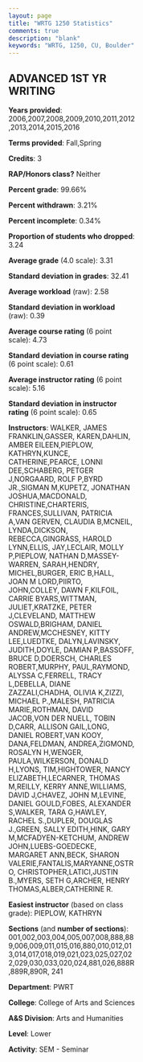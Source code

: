 ```yaml
---
layout: page
title: "WRTG 1250 Statistics"
comments: true
description: "blank"
keywords: "WRTG, 1250, CU, Boulder"
--- 
```

<head>
<script src="https://ajax.googleapis.com/ajax/libs/jquery/2.1.3/jquery.min.js"></script>
<script src="https://dl.dropboxusercontent.com/s/pc42nxpaw1ea4o9/highcharts.js?dl=0"></script>
<!-- <script src="../assets/js/highcharts.js"></script> -->
<style type="text/css">@font-face {
	font-family: "Bebas Neue";
	src: url(https://www.filehosting.org/file/details/544349/BebasNeue%20Regular.otf) format("opentype");
	}
	h1.Bebas { 
		font-family: "Bebas Neue", Verdana, Tahoma;
	}
</style>
</head>
<body>
	<div id="container" style="float: right; width: 45%; height: 88%; margin-left: 2.5%; margin-right: 2.5%;"></div>
	<script language="JavaScript">
		$(document).ready(function() {
		var chart = {type: 'column'};
		var title = {text: 'Grade Distribution'};
		var xAxis = {categories: ['A','B','C','D','F'],crosshair: true};
		var yAxis = {min: 0,title: {text: 'Percentage'}};
		var tooltip = {headerFormat: '<center><b><span style="font-size:20px">{point.key}</span></b></center>',
		               pointFormat: '<td style="padding:0"><b>{point.y:.1f}%</b></td>',
		               footerFormat: '</table>',shared: true,useHTML: true};
		var plotOptions = {column: {pointPadding: 0.0,borderWidth: 0}};  
		var credits = {enabled: false};var series= [{name: 'Percent',data: [50.38,39.15,6.56,1.16,2.75,]}];
		var json = {};
		json.chart = chart;
		json.title = title;
		json.tooltip = tooltip;
		json.xAxis = xAxis;
		json.yAxis = yAxis;  
		json.series = series;
		json.plotOptions = plotOptions;  
		json.credits = credits;
		$('#container').highcharts(json);
	});
	</script>
</body>
			   
## ADVANCED 1ST YR WRITING

**Years provided**: 2006,2007,2008,2009,2010,2011,2012,2013,2014,2015,2016

**Terms provided**: Fall,Spring

**Credits**: 3

**RAP/Honors class?** Neither

**Percent grade**: 99.66%

**Percent withdrawn**: 3.21%

**Percent incomplete**: 0.34%

**Proportion of students who dropped**: 3.24

**Average grade** (4.0 scale): 3.31

**Standard deviation in grades**: 32.41

**Average workload** (raw): 2.58

**Standard deviation in workload** (raw): 0.39

**Average course rating** (6 point scale): 4.73

**Standard deviation in course rating** (6 point scale): 0.61

**Average instructor rating** (6 point scale): 5.16

**Standard deviation in instructor rating** (6 point scale): 0.65

**Instructors**: WALKER, JAMES FRANKLIN,GASSER, KAREN,DAHLIN, AMBER EILEEN,PIEPLOW, KATHRYN,KUNCE, CATHERINE,PEARCE, LONNI DEE,SCHABERG, PETGER J,NORGAARD, ROLF P,BYRD JR.,SIGMAN M,KUPETZ, JONATHAN JOSHUA,MACDONALD, CHRISTINE,CHARTERIS, FRANCES,SULLIVAN, PATRICIA A,VAN GERVEN, CLAUDIA B,MCNEIL, LYNDA,DICKSON, REBECCA,GINGRASS, HAROLD LYNN,ELLIS, JAY,LECLAIR, MOLLY P,PIEPLOW, NATHAN D,MASSEY-WARREN, SARAH,HENDRY, MICHEL,BURGER, ERIC B,HALL, JOAN M LORD,PIIRTO, JOHN,COLLEY, DAWN F,KILFOIL, CARRIE BYARS,WITTMAN, JULIET,KRATZKE, PETER J,CLEVELAND, MATTHEW OSWALD,BRIGHAM, DANIEL ANDREW,MCCHESNEY, KITTY LEE,LUEDTKE, DALYN,LAVINSKY, JUDITH,DOYLE, DAMIAN P,BASSOFF, BRUCE D,DOERSCH, CHARLES ROBERT,MURPHY, PAUL,RAYMOND, ALYSSA C,FERRELL, TRACY L,DEBELLA, DIANE ZAZZALI,CHADHA, OLIVIA K,ZIZZI, MICHAEL P.,MALESH, PATRICIA MARIE,ROTHMAN, DAVID JACOB,VON DER NUELL, TOBIN D,CARR, ALLISON GAIL,LONG, DANIEL ROBERT,VAN KOOY, DANA,FELDMAN, ANDREA,ZIGMOND, ROSALYN H,WENGER, PAULA,WILKERSON, DONALD H,LYONS, TIM,HIGHTOWER, NANCY ELIZABETH,LECARNER, THOMAS M,REILLY, KERRY ANNE,WILLIAMS, DAVID J,CHAVEZ, JOHN M,LEVINE, DANIEL GOULD,FOBES, ALEXANDER S,WALKER, TARA G,HAWLEY, RACHEL S.,DUPLER, DOUGLAS J.,GREEN, SALLY EDITH,HINK, GARY M,MCFADYEN-KETCHUM, ANDREW JOHN,LUEBS-GOEDECKE, MARGARET ANN,BECK, SHARON VALERIE,FANTALIS,MARYANNE,OSTRO, CHRISTOPHER,LATICI,JUSTIN B.,MYERS, SETH G,ARCHER, HENRY THOMAS,ALBER,CATHERINE R.

**Easiest instructor** (based on class grade): PIEPLOW, KATHRYN

**Sections** (and **number of sections**): 001,002,003,004,005,007,008,888,889,006,009,011,015,016,880,010,012,013,014,017,018,019,021,023,025,027,022,029,030,033,020,024,881,026,888R,889R,890R, 241

**Department**: PWRT

**College**: College of Arts and Sciences

**A&S Division**: Arts and Humanities

**Level**: Lower

**Activity**: SEM - Seminar